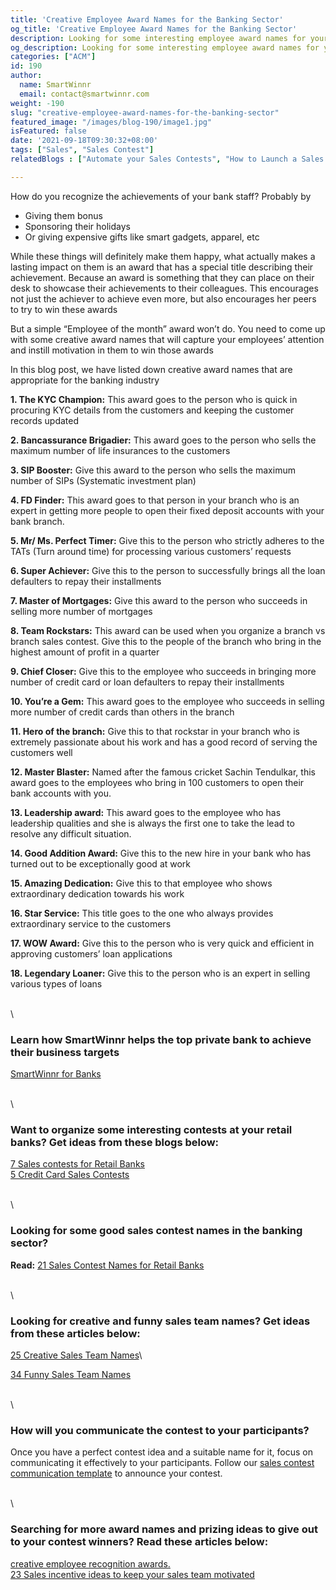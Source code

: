 ```yaml
---
title: 'Creative Employee Award Names for the Banking Sector'
og_title: 'Creative Employee Award Names for the Banking Sector'
description: Looking for some interesting employee award names for your banking staff? Check out this comprehensive list of fun employee recognition awards that will instill excitement and enthusiasm amongst your bank employees
og_description: Looking for some interesting employee award names for your banking staff? Check out this comprehensive list of fun employee recognition awards that will instill excitement and enthusiasm amongst your bank employees
categories: ["ACM"]
id: 190
author:
  name: SmartWinnr
  email: contact@smartwinnr.com
weight: -190
slug: "creative-employee-award-names-for-the-banking-sector"
featured_image: "/images/blog-190/image1.jpg"
isFeatured: false
date: '2021-09-18T09:30:32+08:00'
tags: ["Sales", "Sales Contest"]  
relatedBlogs : ["Automate your Sales Contests", "How to Launch a Sales Contest", "25 Creative Sales Team Names", "Sales Contest Communication Template", "Top 20 Sales Contest Names", "23 Sales incentive ideas to keep your sales team motivated"]

---
```


How do you recognize the achievements of your bank staff? Probably by

* Giving them bonus
* Sponsoring their holidays
* Or giving expensive gifts like smart gadgets, apparel, etc

While these things will definitely make them happy, what actually makes a lasting impact on them is an award that has a special title describing their achievement. Because an award is something that they can place on their desk to showcase their achievements to their colleagues. This encourages not just the achiever to achieve even more, but also encourages her peers to try to win these awards

But a simple “Employee of the month” award won’t do. You need to come up with some creative award names that will capture your employees’ attention and instill motivation in them to win those awards  

In this blog post, we have listed down creative award names that are appropriate for the banking industry

**1. The KYC Champion:** This award goes to the person who is quick in procuring KYC details from the customers and keeping the customer records updated

**2. Bancassurance Brigadier:** This award goes to the person who sells the maximum number of life insurances to the customers

**3. SIP Booster:** Give this award to the person who sells the maximum number of SIPs (Systematic investment plan)

**4. FD Finder:** This award goes to that person in your branch who is an expert in getting more people to open their fixed deposit accounts with your bank branch.

**5. Mr/ Ms. Perfect Timer:** Give this to the person who strictly adheres to the TATs (Turn around time) for processing various customers’ requests

**6. Super Achiever:** Give this to the person to successfully brings all the loan defaulters to repay their installments

**7. Master of Mortgages:** Give this award to the person who succeeds in selling more number of mortgages

**8. Team Rockstars:** This award can be used when you organize a branch vs branch sales contest. Give this to the people of the branch who bring in the highest amount of profit in a quarter

**9. Chief Closer:** Give this to the employee who succeeds in bringing more number of credit card or loan defaulters to repay their installments

**10. You’re a Gem:** This award goes to the employee who succeeds in selling more number of credit cards than others in the branch

**11. Hero of the branch:** Give this to that rockstar in your branch who is extremely passionate about his work and has a good record of serving the customers well

**12. Master Blaster:** Named after the famous cricket Sachin Tendulkar, this award goes to the employees who bring in 100 customers to open their bank accounts with you. 

**13. Leadership award:** This award goes to the employee who has leadership qualities and she is always the first one to take the lead to resolve any difficult situation.

**14. Good Addition Award:** Give this to the new hire in your bank who has turned out to be exceptionally good at work

**15. Amazing Dedication:** Give this to that employee who shows extraordinary dedication towards his work

**16. Star Service:** This title goes to the one who always provides extraordinary service to the customers

**17. WOW Award:** Give this to the person who is very quick and efficient in approving customers’ loan applications 

**18. Legendary Loaner:** Give this to the person who is an expert in selling various types of loans

\
\

### Learn how SmartWinnr helps the top private bank to achieve their business targets

[SmartWinnr for Banks](https://www.smartwinnr.com/solutions/banking/)

\
\

### Want to organize some interesting contests at your retail banks? Get ideas from these blogs below:

[7 Sales contests for Retail Banks](https://www.smartwinnr.com/post/7-sales-contests-for-retail-banks/)\
[5 Credit Card Sales Contests](https://www.smartwinnr.com/post/5-credit-card-sales-contests/)

\
\

### Looking for some good sales contest names in the banking sector?

**Read:** [21 Sales Contest Names for Retail Banks](https://www.smartwinnr.com/post/21-sales-contest-names-for-retail-banks/)

\
\
### Looking for creative and funny sales team names? Get ideas from these articles below:

[25 Creative Sales Team Names](https://www.smartwinnr.com/post/25-creative-sales-team-names/)\

[34 Funny Sales Team Names](https://www.smartwinnr.com/post/funny-sales-team-names/)

\
\

### How will you communicate the contest to your participants?

Once you have a perfect contest idea and a suitable name for it, focus on communicating it effectively to your participants. Follow our [sales contest communication template](https://www.smartwinnr.com/post/sales-contest-communication-template/) to announce your contest.

\
\

### Searching for more award names and prizing ideas to give out to your contest winners? Read these articles below:

[creative employee recognition awards.](https://www.smartwinnr.com/post/creative-employee-recognition-award-names/)\
[23 Sales incentive ideas to keep your sales team motivated](https://www.smartwinnr.com/post/sales-incentive-ideas-to-keep-your-sales-team-motivated/)